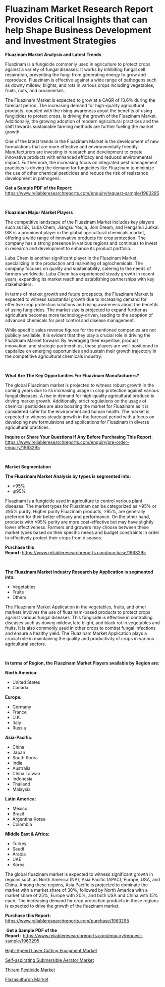 <p><h1>Fluazinam Market Research Report Provides Critical Insights that can help Shape Business Development and Investment Strategies</h1></p><p><strong>Fluazinam Market Analysis and Latest Trends</strong></p>
<p><p>Fluazinam is a fungicide commonly used in agriculture to protect crops against a variety of fungal diseases. It works by inhibiting fungal cell respiration, preventing the fungi from generating energy to grow and reproduce. Fluazinam is effective against a wide range of pathogens such as downy mildew, blights, and rots in various crops including vegetables, fruits, nuts, and ornamentals.</p><p>The Fluazinam Market is expected to grow at a CAGR of 13.6% during the forecast period. The increasing demand for high-quality agricultural products, coupled with the rising awareness about the benefits of using fungicides to protect crops, is driving the growth of the Fluazinam Market. Additionally, the growing adoption of modern agricultural practices and the shift towards sustainable farming methods are further fueling the market growth.</p><p>One of the latest trends in the Fluazinam Market is the development of new formulations that are more effective and environmentally friendly. Manufacturers are investing in research and development to create innovative products with enhanced efficacy and reduced environmental impact. Furthermore, the increasing focus on integrated pest management practices is driving the demand for fungicides like Fluazinam to minimize the use of other chemical pesticides and reduce the risk of resistance development in pathogens.</p></p>
<p><strong>Get a Sample PDF of the Report:&nbsp;</strong> <a href="https://www.reliableresearchreports.com/enquiry/request-sample/1963295">https://www.reliableresearchreports.com/enquiry/request-sample/1963295</a></p>
<p>&nbsp;</p>
<p><strong>Fluazinam Major Market Players</strong></p>
<p><p>The competitive landscape of the Fluazinam Market includes key players such as ISK, Luba Chem, Jiangsu Youjia, Join Dream, and Hengshui Junkai. ISK is a prominent player in the global agricultural chemicals market, offering a wide range of innovative products for crop protection. The company has a strong presence in various regions and continues to invest in research and development to enhance its product portfolio.</p><p>Luba Chem is another significant player in the Fluazinam Market, specializing in the production and marketing of agrochemicals. The company focuses on quality and sustainability, catering to the needs of farmers worldwide. Luba Chem has experienced steady growth in recent years, expanding its market reach and establishing partnerships with key stakeholders.</p><p>In terms of market growth and future prospects, the Fluazinam Market is expected to witness substantial growth due to increasing demand for effective crop protection solutions and rising awareness about the benefits of using fungicides. The market size is projected to expand further as agriculture becomes more technology-driven, leading to the adoption of advanced chemicals for pest control and disease management.</p><p>While specific sales revenue figures for the mentioned companies are not publicly available, it is evident that they play a crucial role in driving the Fluazinam Market forward. By leveraging their expertise, product innovation, and strategic partnerships, these players are well-positioned to capitalize on emerging opportunities and sustain their growth trajectory in the competitive agricultural chemicals industry.</p></p>
<p>&nbsp;</p>
<p><strong>What Are The Key Opportunities For Fluazinam Manufacturers?</strong></p>
<p><p>The global Fluazinam market is projected to witness robust growth in the coming years due to its increasing usage in crop protection against various fungal diseases. A rise in demand for high-quality agricultural produce is driving market growth. Additionally, strict regulations on the usage of chemical pesticides are also boosting the market for Fluazinam as it is considered safer for the environment and human health. The market is expected to witness steady growth in the forecast period with a focus on developing new formulations and applications for Fluazinam in diverse agricultural practices.</p></p>
<p><strong>Inquire or Share Your Questions If Any Before Purchasing This Report:</strong> <a href="https://www.reliableresearchreports.com/enquiry/pre-order-enquiry/1963295">https://www.reliableresearchreports.com/enquiry/pre-order-enquiry/1963295</a></p>
<p>&nbsp;</p>
<p><strong>Market Segmentation</strong></p>
<p><strong>The Fluazinam Market Analysis by types is segmented into:</strong></p>
<p><ul><li>>95%</li><li>≦95%</li></ul></p>
<p><p>Fluazinam is a fungicide used in agriculture to control various plant diseases. The market types for Fluazinam can be categorized as >95% or ≤95% purity. Higher purity Fluazinam products, >95%, are generally preferred for their better efficacy and performance. On the other hand, products with ≤95% purity are more cost-effective but may have slightly lower effectiveness. Farmers and growers may choose between these market types based on their specific needs and budget constraints in order to effectively protect their crops from diseases.</p></p>
<p><strong>Purchase this Report:&nbsp;</strong><a href="https://www.reliableresearchreports.com/purchase/1963295">https://www.reliableresearchreports.com/purchase/1963295</a></p>
<p>&nbsp;</p>
<p><strong>The Fluazinam Market Industry Research by Application is segmented into:</strong></p>
<p><ul><li>Vegetables</li><li>Fruits</li><li>Others</li></ul></p>
<p><p>The Fluazinam Market Application in the vegetables, fruits, and other markets involves the use of fluazinam-based products to protect crops against various fungal diseases. This fungicide is effective in controlling diseases such as downy mildew, late blight, and black rot in vegetables and fruits. It is also commonly used in other crops to combat fungal infections and ensure a healthy yield. The Fluazinam Market Application plays a crucial role in maintaining the quality and productivity of crops in various agricultural sectors.</p></p>
<p>&nbsp;</p>
<p><strong>In terms of Region, the Fluazinam Market Players available by Region are:</strong></p>
<p>
    <p> <strong> North America: </strong>
        <ul>
            <li>United States</li>
            <li>Canada</li>
        </ul>
        </p> 
    <p> <strong> Europe: </strong>
        <ul>
            <li>Germany</li>
            <li>France</li>
            <li>U.K.</li>
            <li>Italy</li>
            <li>Russia</li>
        </ul>
        </p> 
    <p> <strong> Asia-Pacific: </strong>
        <ul>
            <li>China</li>
            <li>Japan</li>
            <li>South Korea</li>
            <li>India</li>
            <li>Australia</li>
            <li>China Taiwan</li>
            <li>Indonesia</li>
            <li>Thailand</li>
            <li>Malaysia</li>
        </ul>
        </p> 
    <p> <strong> Latin America: </strong>
        <ul>
            <li>Mexico</li>
            <li>Brazil</li>
            <li>Argentina Korea</li>
            <li>Colombia</li>
        </ul>
        </p> 
    <p> <strong> Middle East & Africa: </strong>
        <ul>
            <li>Turkey</li>
            <li>Saudi</li>
            <li>Arabia</li>
            <li>UAE</li>
            <li>Korea</li>
        </ul>
    </p>
    </p>
<p><p>The global fluazinam market is expected to witness significant growth in regions such as North America (NA), Asia Pacific (APAC), Europe, USA, and China. Among these regions, Asia Pacific is projected to dominate the market with a market share of 30%, followed by North America with a market share of 25%, Europe with 20%, and both USA and China with 15% each. The increasing demand for crop protection products in these regions is expected to drive the growth of the fluazinam market.</p></p>
<p><strong>Purchase this Report: </strong><a href="https://www.reliableresearchreports.com/purchase/1963295">https://www.reliableresearchreports.com/purchase/1963295</a></p>
<p>&nbsp;<strong>Get a Sample PDF of the Report:&nbsp;&nbsp;</strong><a href="https://www.reliableresearchreports.com/enquiry/request-sample/1963295">https://www.reliableresearchreports.com/enquiry/request-sample/1963295</a></p>
<p><strong></strong></p>
<p><p><a href="https://issuu.com/reportprime-2/docs/high-speed-laser-cutting-equipment-market-size-203">High-Speed Laser Cutting Equipment Market</a></p><p><a href="https://issuu.com/reportprime-2/docs/self-aspirating-submersible-aerator-market-size-20">Self-aspirating Submersible Aerator Market</a></p><p><a href="https://github.com/guneycigdem35/Market-Research-Report-List-2/blob/main/thiram-pesticide-market.md">Thiram Pesticide Market</a></p><p><a href="https://github.com/biheemgalvinlouises6hokrh3h/Market-Research-Report-List-1/blob/main/flazasulfuron-market.md">Flazasulfuron Market</a></p></p>